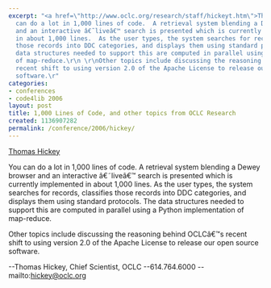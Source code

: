 ```yaml
---
excerpt: "<a href=\"http://www.oclc.org/research/staff/hickeyt.htm\">Thomas Hickey</a>\r\n\r\nYou
  can do a lot in 1,000 lines of code.  A retrieval system blending a Dewey browser
  and an interactive â€˜liveâ€™ search is presented which is currently implemented
  in about 1,000 lines.  As the user types, the system searches for records, classifies
  those records into DDC categories, and displays them using standard protocols.  The
  data structures needed to support this are computed in parallel using a Python implementation
  of map-reduce.\r\n \r\nOther topics include discussing the reasoning behind OCLCâ€™s
  recent shift to using version 2.0 of the Apache License to release our open source
  software.\r"
categories:
- conferences
- code4lib 2006
layout: post
title: 1,000 Lines of Code, and other topics from OCLC Research
created: 1136907282
permalink: /conference/2006/hickey/
---
```

<a href="http://www.oclc.org/research/staff/hickeyt.htm">Thomas Hickey</a>

You can do a lot in 1,000 lines of code.  A retrieval system blending a Dewey browser and an interactive â€˜liveâ€™ search is presented which is currently implemented in about 1,000 lines.  As the user types, the system searches for records, classifies those records into DDC categories, and displays them using standard protocols.  The data structures needed to support this are computed in parallel using a Python implementation of map-reduce.

Other topics include discussing the reasoning behind OCLCâ€™s recent shift to using version 2.0 of the Apache License to release our open source software.

--Thomas Hickey, Chief Scientist, OCLC
--614.764.6000
--mailto:hickey@oclc.org
